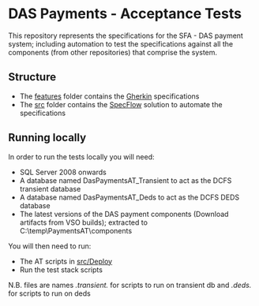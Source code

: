 # DAS Payments - Acceptance Tests

This repository represents the specifications for the SFA - DAS payment system; including automation to test the specifications against all the components (from other repositories) that comprise the system.

## Structure

* The [features](features/) folder contains the [Gherkin](https://github.com/cucumber/cucumber/wiki/Gherkin) specifications
* The [src](src/) folder contains the [SpecFlow](http://www.specflow.org/) solution to automate the specifications

## Running locally

In order to run the tests locally you will need:

* SQL Server 2008 onwards
* A database named DasPaymentsAT_Transient to act as the DCFS transient database
* A database named DasPaymentsAT_Deds to act as the DCFS DEDS database
* The latest versions of the DAS payment components (Download artifacts from VSO builds); extracted to C:\temp\PaymentsAT\components

You will then need to run:
* The AT scripts in [src/Deploy](src/Deploy/)
* Run the test stack scripts

N.B. files are names *.transient.* for scripts to run on transient db and *.deds.* for scripts to run on deds